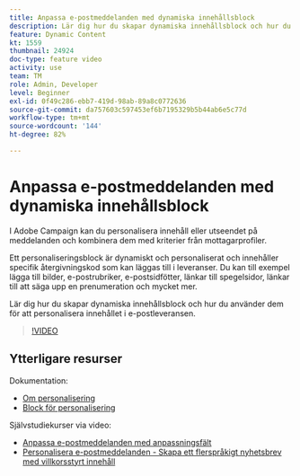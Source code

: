 ```yaml
---
title: Anpassa e-postmeddelanden med dynamiska innehållsblock
description: Lär dig hur du skapar dynamiska innehållsblock och hur du använder dem för att personalisera innehållet i e-postleveransen.
feature: Dynamic Content
kt: 1559
thumbnail: 24924
doc-type: feature video
activity: use
team: TM
role: Admin, Developer
level: Beginner
exl-id: 0f49c286-ebb7-419d-98ab-89a8c0772636
source-git-commit: da757603c597453ef6b7195329b5b44ab6e5c77d
workflow-type: tm+mt
source-wordcount: '144'
ht-degree: 82%

---
```



# Anpassa e-postmeddelanden med dynamiska innehållsblock

I Adobe Campaign kan du personalisera innehåll eller utseendet på meddelanden och kombinera dem med kriterier från mottagarprofiler.

Ett personaliseringsblock är dynamiskt och personaliserat och innehåller specifik återgivningskod som kan läggas till i leveranser. Du kan till exempel lägga till bilder, e-postrubriker, e-postsidfötter, länkar till spegelsidor, länkar till att säga upp en prenumeration och mycket mer.

Lär dig hur du skapar dynamiska innehållsblock och hur du använder dem för att personalisera innehållet i e-postleveransen.


>[!VIDEO](https://video.tv.adobe.com/v/24924?quality=12)

## Ytterligare resurser

Dokumentation:

* [Om personalisering](https://experienceleague.adobe.com/docs/campaign-classic/using/sending-messages/personalizing-deliveries/about-personalization.html)
* [Block för personalisering](https://experienceleague.adobe.com/docs/campaign-classic/using/sending-messages/personalizing-deliveries/personalization-blocks.html)

Självstudiekurser via video:

* [Anpassa e-postmeddelanden med anpassningsfält](/help/sending-messages/email-channel/personalizing-emails-using-personalization-fields.md)
* [Personalisera e-postmeddelanden - Skapa ett flerspråkigt nyhetsbrev med villkorsstyrt innehåll](/help/sending-messages/email-channel/personalizing-emails-create-a-multi-lingual-newsletter-using-conditional-content.md)
